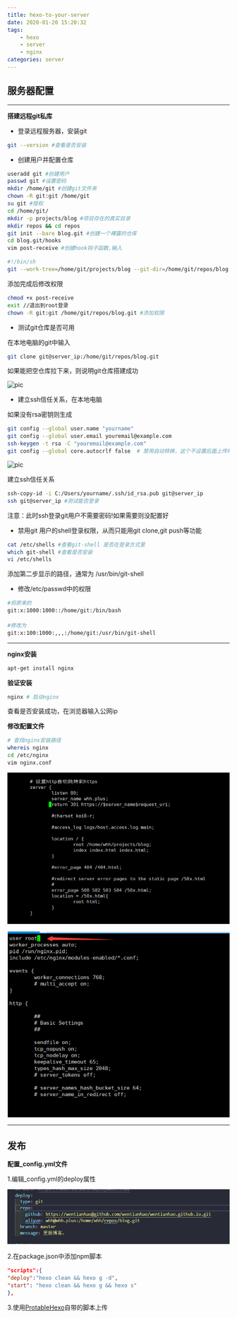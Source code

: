 ```yaml
---
title: hexo-to-your-server
date: 2020-01-20 15:20:32
tags: 
    - hexo
    - server
    - nginx
categories: server
---
```


## 服务器配置
---
**搭建远程git私库**

- 登录远程服务器，安装git

```bash
git --version #查看是否安装
```

-  创建用户并配置仓库
<!-- more -->
```bash
useradd git #创建用户
passwd git #设置密码
mkdir /home/git #创建git文件夹
chown -R git:git /home/git
su git #授权
cd /home/git/
mkdir -p projects/blog #项目存在的真实目录
mkdir repos && cd repos
git init --bare blog.git #创建一个裸露的仓库
cd blog.git/hooks
vim post-receive #创建hook钩子函数,输入
```

```bash
#!/bin/sh
git --work-tree=/home/git/projects/blog --git-dir=/home/git/repos/blog.git checkout -f
```

添加完成后修改权限

```bash
chmod +x post-receive
exit //退出到root登录
chown -R git:git /home/git/repos/blog.git #添加权限
```

- 测试git仓库是否可用

在本地电脑的git中输入

```bash
git clone git@server_ip:/home/git/repos/blog.git
```

如果能把空仓库拉下来，则说明git仓库搭建成功

![pic](https://imgconvert.csdnimg.cn/aHR0cHM6Ly91c2VyLWdvbGQtY2RuLnhpdHUuaW8vMjAxOS85LzE0LzE2ZDJiNmVhNGRmNTQxNzg?x-oss-process=image/format,png)

- 建立ssh信任关系，在本地电脑

如果没有rsa密钥则生成

```bash
git config --global user.name "yourname"
git config --global user.email youremail@example.com
ssh-keygen -t rsa -C "youremail@example.com"
git config --global core.autocrlf false  # 禁用自动转换，这个不设置后面上传时会出现警告，如下
```

![pic](https://imgconvert.csdnimg.cn/aHR0cHM6Ly91c2VyLWdvbGQtY2RuLnhpdHUuaW8vMjAxOS85LzE0LzE2ZDJiNmU1MWU4MGFjMTU?x-oss-process=image/format,png)

建立ssh信任关系

```bash
ssh-copy-id -i C:/Users/yourname/.ssh/id_rsa.pub git@server_ip
ssh git@server_ip #测试能否登录
```

注意：此时ssh登录git用户不需要密码!如果需要则没配置好

- 禁用git 用户的shell登录权限，从而只能用git clone,git push等功能

```bash
cat /etc/shells #查看git-shell 是否在登录方式里
which git-shell #查看是否安装
vi /etc/shells
```

添加第二步显示的路径，通常为 /usr/bin/git-shell

- 修改/etc/passwd中的权限

```bash
#将原来的 
git:x:1000:1000::/home/git:/bin/bash

#修改为
git:x:100:1000:,,,:/home/git:/usr/bin/git-shell
```


---
**nginx安装**

```bash
apt-get install nginx
```

**验证安装**
```python
nginx # 启动nginx 
```

查看是否安装成功，在浏览器输入公网ip

**修改配置文件**

```bash
# 查找nginx安装路径
whereis nginx 
cd /etc/nginx
vim nginx.conf
```

![code](https://github.com/wentianhao/wentianhao.github.io/blob/master/images/nginx_blog.png?raw=true)

![code](https://github.com/wentianhao/wentianhao.github.io/blob/master/images/nginx_blog2.png?raw=true)

----
## 发布

**配置_config.yml文件**

1.编辑_config.yml的deploy属性

![code](https://github.com/wentianhao/wentianhao.github.io/blob/master/images/deploy.png?raw=true)

2.在package.json中添加npm脚本

```json
"scripts":{
"deploy":"hexo clean && hexo g -d",
"start": "hexo clean && hexo g && hexo s"
},
```

3.使用[ProtableHexo](https://whh.plus/2020/01/12/hello-world/)自带的脚本上传